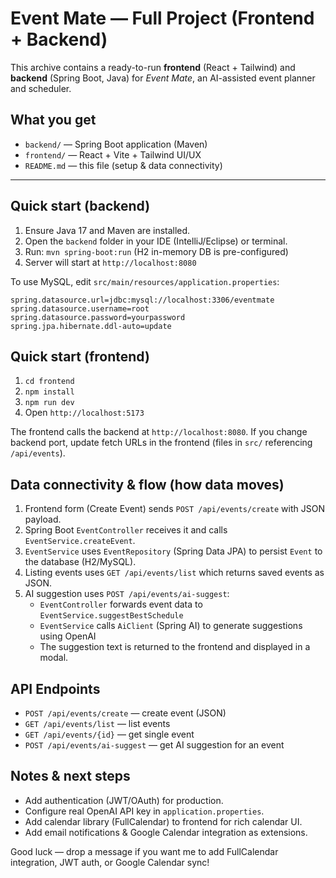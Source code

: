 # Event Mate — Full Project (Frontend + Backend)

This archive contains a ready-to-run **frontend** (React + Tailwind) and **backend** (Spring Boot, Java) for *Event Mate*, an AI-assisted event planner and scheduler.

## What you get
- `backend/` — Spring Boot application (Maven)
- `frontend/` — React + Vite + Tailwind UI/UX
- `README.md` — this file (setup & data connectivity)

---

## Quick start (backend)

1. Ensure Java 17 and Maven are installed.
2. Open the `backend` folder in your IDE (IntelliJ/Eclipse) or terminal.
3. Run: `mvn spring-boot:run`  (H2 in-memory DB is pre-configured)
4. Server will start at `http://localhost:8080`

To use MySQL, edit `src/main/resources/application.properties`:
```properties
spring.datasource.url=jdbc:mysql://localhost:3306/eventmate
spring.datasource.username=root
spring.datasource.password=yourpassword
spring.jpa.hibernate.ddl-auto=update
```

## Quick start (frontend)

1. `cd frontend`
2. `npm install`
3. `npm run dev`
4. Open `http://localhost:5173`

The frontend calls the backend at `http://localhost:8080`. If you change backend port, update fetch URLs in the frontend (files in `src/` referencing `/api/events`).

## Data connectivity & flow (how data moves)

1. Frontend form (Create Event) sends `POST /api/events/create` with JSON payload.
2. Spring Boot `EventController` receives it and calls `EventService.createEvent`.
3. `EventService` uses `EventRepository` (Spring Data JPA) to persist `Event` to the database (H2/MySQL).
4. Listing events uses `GET /api/events/list` which returns saved events as JSON.
5. AI suggestion uses `POST /api/events/ai-suggest`:
   - `EventController` forwards event data to `EventService.suggestBestSchedule`
   - `EventService` calls `AiClient` (Spring AI) to generate suggestions using OpenAI
   - The suggestion text is returned to the frontend and displayed in a modal.

## API Endpoints
- `POST /api/events/create` — create event (JSON)
- `GET /api/events/list` — list events
- `GET /api/events/{id}` — get single event
- `POST /api/events/ai-suggest` — get AI suggestion for an event

## Notes & next steps
- Add authentication (JWT/OAuth) for production.
- Configure real OpenAI API key in `application.properties`.
- Add calendar library (FullCalendar) to frontend for rich calendar UI.
- Add email notifications & Google Calendar integration as extensions.

Good luck — drop a message if you want me to add FullCalendar integration, JWT auth, or Google Calendar sync!
